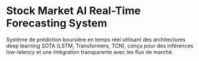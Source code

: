 # Stock Market AI  Real-Time Forecasting System
Système de prédiction boursière en temps réel utilisant des architectures deep learning SOTA (LSTM, Transformers, TCN), conçu pour des inférences low-latency et une intégration transparente avec les flux de marché.
